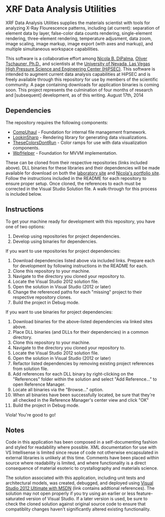 XRF Data Analysis Utilities
=============

XRF Data Analysis Utilities supplies the materials scientist with tools for analyzing X-Ray Flourescence patterns, including (at current): separation of element data by layer, false-color data counts rendering, single-element rendering, three-element rendering, temperature adjusment, data zoom, image scaling, image markup, image export (with axes and markup), and multiple simultaneous workspace capabilities.

This software is a collaborative effort among [Nicola B. DiPalma](http://nicoladipalma.com/), [Oliver Tschauner, Ph.D.](http://geoscience.unlv.edu/people/olivertschauner.html), and scientists at the [University of Nevada, Las Vegas High Pressure Science and Engineering Center (HiPSEC)](http://hipsec.unlv.edu/). This software is intended to augment current data analysis capabilities at HiPSEC and is freely available through this repository for use by members of the scientific community. A page containing downloads for application binaries is coming soon. This project represents the culmination of four months of research and [subsequent] development, as of this writing. August 17th, 2014


Dependencies
------------

The repository requires the following components:

* [CompUhaul](https://github.com/quantumjockey/CompUhaul) - Foundation for internal file management framework.
* [LookinSharp](https://github.com/quantumjockey/LookinSharp) - Rendering library for generating data visualizations.
* [TheseColorsDontRun](https://github.com/quantumjockey/TheseColorsDontRun) - Color ramps for use with data visualization components.
* [WpfHelper](https://github.com/quantumjockey/WpfHelper) - Foundation for MVVM implementation.

These can be cloned from their respective repositories (links included above). DLL binaries for these libraries and their dependencies will be made available for download on both the [laboratory site](http://hipsec.unlv.edu/) and [Nicola's portfolio site](http://nicoladipalma.com/). Follow the instructions included in the README for each repository to ensure proper setup. Once cloned, the references to each must be corrected in the Visual Studio Solution file. A walk-through for this process is included below.
		

Instructions
------------

To get your machine ready for development with this repository, you have one of two options:

1. Develop using repositories for project dependencies.
2. Develop using binaries for dependencies.

If you want to use repositories for project dependencies:

1. Download dependencies listed above via included links. Prepare each for development by following instructions in the README for each.
2. Clone this repository to your machine.
3. Navigate to the directory you cloned your repository to.
4. Locate the Visual Studio 2012 solution file.
5. Open the solution in Visual Studio (2012 or later)
6. Change the referenced paths for each "missing" project to their respective repository clones.
7. Build the project in Debug mode.

If you want to use binaries for project dependencies:

1. Download binaries for the above-listed dependencies via linked sites above.
2. Place DLL binaries (and DLLs for their dependencies) in a common directory.
3. Clone this repository to your machine.
4. Navigate to the directory you cloned your repository to.
5. Locate the Visual Studio 2012 solution file.
6. Open the solution in Visual Studio (2012 or later)
7. Refactor listed dependencies by removing existing project references from solution file.
8. Add references for each DLL binary by right-clicking on the "References" folder within the solution and select "Add Reference..." to open Reference Manager.
9. Locate all binaries via the "Browse..." option.
10. When all binaries have been successfully located, be sure that they're all checked in the Reference Manager's center view and click "OK"
11. Build the project in Debug mode.

Viola! You're good to go!


Notes
-----

Code in this application has been composed in a self-documenting fashion and styled for readability where possible. XML documentation for use with VS Intellisense is limited since reuse of code not otherwise encapsulated in external libraries is unlikely at this time. Comments have been placed within source where readability is limited, and where functionality is a direct consequence of material esoteric to crystallography and materials science.

The solution associated with this application, including unit tests and architectural models, was created, debugged, and deployed using [Visual Studio 2012 Ultimate with MSDN](http://en.wikipedia.org/wiki/Microsoft_Visual_Studio#Visual_Studio_2012) (link contains addtional references). The solution may not open properly if you try using an earlier or less feature-saturated version of Visual Studio. If a later version is used, be sure to check the cloned solution against original source code to ensure that compatiblity changes haven't significantly altered existing functionality.
